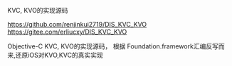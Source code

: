 KVC, KVO的实现源码

https://github.com/renjinkui2719/DIS_KVC_KVO
https://gitee.com/erliucxy/DIS_KVC_KVO

Objective-C KVC, KVO的实现源码，
根据 Foundation.framework汇编反写而来,还原iOS对KVO,KVC的真实实现